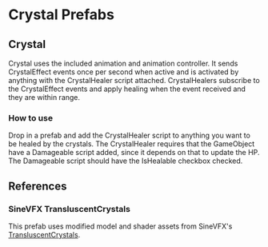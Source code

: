 ﻿# Crystal Prefabs

## Crystal
   
Crystal uses the included animation and animation controller. It sends
CrystalEffect events once per second when active and is activated by anything
with the CrystalHealer script attached. CrystalHealers subscribe to the
CrystalEffect events and apply healing when the event received and they are
within range.

### How to use

Drop in a prefab and add the CrystalHealer script to anything you want to be
healed by the crystals. The CrystalHealer requires that the GameObject have a
Damageable script added, since it depends on that to update the HP. The
Damageable script should have the IsHealable checkbox checked.

## References

### SineVFX TransluscentCrystals

This prefab uses modified model and shader assets from SineVFX's
[TransluscentCrystals](https://assetstore.unity.com/packages/3d/environments/fantasy/translucent-crystals-106274).

